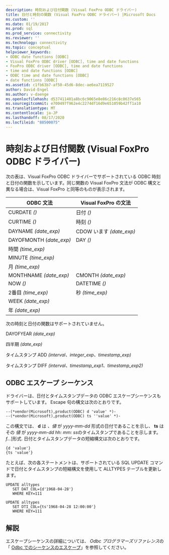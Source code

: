 ```yaml
---
description: 時刻および日付関数 (Visual FoxPro ODBC ドライバー)
title: 日付と時刻の関数 (Visual FoxPro ODBC ドライバー) |Microsoft Docs
ms.custom: ''
ms.date: 01/19/2017
ms.prod: sql
ms.prod_service: connectivity
ms.reviewer: ''
ms.technology: connectivity
ms.topic: conceptual
helpviewer_keywords:
- ODBC date functions [ODBC]
- Visual FoxPro ODBC driver [ODBC], time and date functions
- FoxPro ODBC driver [ODBC], time and date functions
- time and date functions [ODBC]
- ODBC time and date functions [ODBC]
- date functions [ODBC]
ms.assetid: c1fb63b7-af50-45d6-8dec-ae6ea7119527
author: David-Engel
ms.author: v-daenge
ms.openlocfilehash: d537411481a8bc6c9065e8e86c216c8c0637e565
ms.sourcegitcommit: e700497f962e4c2274df16d9e651059b42ff1a10
ms.translationtype: MT
ms.contentlocale: ja-JP
ms.lasthandoff: 08/17/2020
ms.locfileid: "88500075"
---
```

# <a name="time-and-date-functions-visual-foxpro-odbc-driver"></a>時刻および日付関数 (Visual FoxPro ODBC ドライバー)
次の表は、Visual FoxPro ODBC ドライバーでサポートされている ODBC 時刻と日付の関数を示しています。同じ関数の Visual FoxPro 文法が ODBC 構文と異なる場合は、Visual FoxPro と同等のものが表示されます。  
  
|ODBC 文法|Visual FoxPro の文法|  
|------------------|---------------------------|  
|CURDATE *()*|日付 *()*|  
|CURTIME *()*|時刻 *()*|  
|DAYNAME *(date_exp)*|CDOW います *(date_exp)*|  
|DAYOFMONTH (*date_exp)*|DAY *()*|  
|時間 *(time_exp)*||  
|MINUTE *(time_exp)*||  
|月 *(time_exp)*||  
|MONTHNAME *(date_exp)*|CMONTH *(date_exp)*|  
|NOW *()*|DATETIME *()*|  
|2番目 *(time_exp)*|秒 *(time_exp)*|  
|WEEK *(date_exp)*||  
|年 *(date_exp)*||  
  
 次の時刻と日付の関数はサポートされていません。  
  
 DAYOFYEAR *(date_exp)*  
  
 四半期 *(date_exp)*  
  
 タイムスタンプ ADD *(interval、integer_exp、timestamp_exp)*  
  
 タイムスタンプ DIFF *(interval、timestamp_exp1、timestamp_exp2)*  
  
## <a name="odbc-escape-sequences"></a>ODBC エスケープ シーケンス  
 ドライバーは、日付とタイムスタンプデータの ODBC エスケープシーケンスもサポートしています。 Escape 句の構文は次のとおりです。  
  
```  
--(*vendor(Microsoft),product(ODBC) d 'value' *)-  
--(*vendor(Microsoft),product(ODBC) ts ''value' *)-  
```  
  
 この構文では、 **d** は *、値* が *yyyy-mm-dd* 形式の日付であることを示し、 **ts** はその *値* が *yyyy-mm-dd hh: mm: ss*のタイムスタンプであることを示します。*f...*]形式. 日付とタイムスタンプデータの短縮構文は次のとおりです。  
  
```  
{d 'value'}  
{ts 'value'}  
```  
  
 たとえば、次の各ステートメントは、サポートされている SQL UPDATE コマンドで日付とタイムスタンプの短縮構文を使用して ALLTYPES テーブルを更新します。  
  
```  
UPDATE alltypes  
   SET DAT_COL={d'1968-04-28'}  
   WHERE KEY=111  
  
UPDATE alltypes  
   SET DTI_COL={ts'1968-04-28 12:00:00'}  
   WHERE KEY=111  
```  
  
## <a name="remarks"></a>解説  
 エスケープシーケンスの詳細については、 *Odbc プログラマーズリファレンス*の「 [Odbc でのシーケンスのエスケープ](../../odbc/reference/develop-app/escape-sequences-in-odbc.md)」を参照してください。
